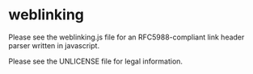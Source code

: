 weblinking
==========
Please see the weblinking.js file for an RFC5988-compliant link header parser written in javascript.

Please see the UNLICENSE file for legal information.
